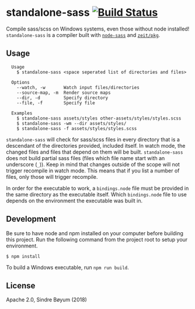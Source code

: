 # standalone-sass [![Build Status](https://travis-ci.org/boyum/standalone-sass.svg?branch=master)](https://travis-ci.org/boyum/standalone-sass)

Compile sass/scss on Windows systems, even those without node installed! `standalone-sass` is a compiler built with [`node-sass`](https://github.com/sass/node-sass) and [`zeit/pkg`](http://github.com/zeit/pkg).

## Usage

```
  Usage
    $ standalone-sass <space seperated list of directories and files>

  Options
    --watch, -w       Watch input files/directories
    --source-map, -m  Render source maps
    --dir, -d         Specify directory
    --file, -f        Specify file

  Examples
    $ standalone-sass assets/styles other-assets/styles/styles.scss
    $ standalone-sass -wm --dir assets/styles/
    $ standalone-sass -f assets/styles/styles.scss
```

`standalone-sass` will check for sass/scss files in every directory that is a descendant of the directories provided, included itself. In watch mode, the changed files and files that depend on them will be built. `standalone-sass` does not build partial sass files (files which file name start with an underscore (`_`)). Keep in mind that changes outside of the scope will not trigger recompile in watch mode. This means that if you list a number of files, only those will trigger recompile.

In order for the executable to work, a `bindings.node` file must be provided in the same directory as the executable itself. Which `bindings.node` file to use depends on the environment the executable was built in.

## Development

Be sure to have node and npm installed on your computer before building this project. Run the following command from the project root to setup your environment.

```
$ npm install
```

To build a Windows executable, run `npm run build`.

## License

Apache 2.0, Sindre Bøyum (2018)
